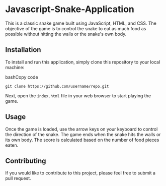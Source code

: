 # Javascript-Snake-Application

This is a classic snake game built using JavaScript, HTML, and CSS. The objective of the game is to control the snake to eat as much food as possible without hitting the walls or the snake's own body.

Installation
------------

To install and run this application, simply clone this repository to your local machine:

bashCopy code

`git clone https://github.com/username/repo.git`

Next, open the `index.html` file in your web browser to start playing the game.

Usage
-----

Once the game is loaded, use the arrow keys on your keyboard to control the direction of the snake. The game ends when the snake hits the walls or its own body. The score is calculated based on the number of food pieces eaten.

Contributing
------------

If you would like to contribute to this project, please feel free to submit a pull request.
